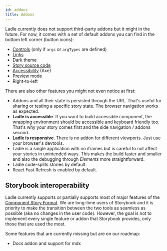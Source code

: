 ```yaml
---
id: addons
title: Addons
---
```


Ladle currently does not support third-party addons but it might in the future. For now, it comes with a set of default addons you can find in the bottom left corner (button icons):

- [Controls](./stories#controls-args-and-argtypes) (only if `args` or `argTypes` are defined)
- [Links](./links)
- Dark theme
- [Story source code](./source)
- [Accessibility](./a11y) (Axe)
- Preview mode
- Right-to-left

There are also other features you might not even notice at first:

- Addons and all their state is persisted through the URL. That's useful for sharing or testing a specific story state. The browser navigation works as expected.
- **Ladle is accessible**. If you want to build accessible component, the wrapping environment should be accessible and keyboard friendly too. That's why your story comes first and the side navigation / addons second.
- **Ladle is responsive**. There is no addon for different viewports. Just use your browser's devtools.
- Ladle is a single application with no iframes but is careful to not affect your stories in unintended ways. This makes the build faster and smaller and also the debugging through _Elements_ more straightforward.
- Ladle code-splits stories by default.
- React Fast Refresh is enabled by default.

## Storybook interoperability

Ladle currently supports or partially supports most of major features of the [Component Story Format](https://storybook.js.org/docs/react/api/csf). We are long-time users of Storybook and it is priority to make the transition between the two tools as seamless as possible (aka no changes in the user code). However, the goal is not to implement every single feature or addon that Storybook provides, only those that are used the most.

Some features that are currently missing but are on our roadmap:

- Docs addon and support for mdx
